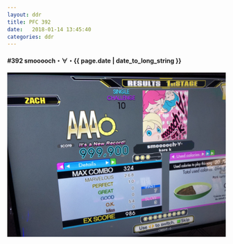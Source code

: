 ```yaml
---
layout: ddr
title: PFC 392
date:   2018-01-14 13:45:40
categories: ddr
---
```


#### **#392** smooooch・∀・<span class="pull-right">{{ page.date | date_to_long_string }}</span>
![](/images/pfc/392_smooooch・∀・.jpg)
